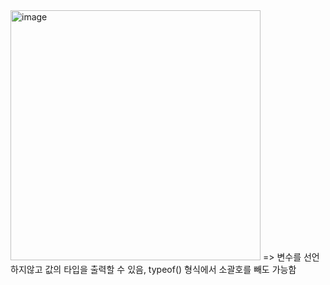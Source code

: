 <img width="400px" alt="image" src="https://github.com/hyezg/js-study/assets/112006114/e2248ed3-1562-4c93-959f-2701d04d2ab4">
=> 변수를 선언하지않고 값의 타입을 출력할 수 있음, typeof() 형식에서 소괄호를 빼도 가능함
